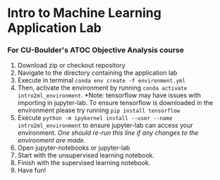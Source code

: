 # Intro to Machine Learning Application Lab
### For CU-Boulder's ATOC Objective Analysis course

1. Download zip or checkout repository
2. Navigate to the directory containing the application lab
3. Execute in terminal `conda env create -f environment.yml`
4. Then, activate the environment by running `conda activate intro2ml_environment`. *Note: tensorflow may have issues with importing in jupyter-lab. To ensure tensorflow is downloaded in the environment please try running `pip install tensorflow`
4. Execute `python -m ipykernel install --user --name intro2ml_environment` to ensure jupyter-lab can access your environment. *One should re-run this line if any changes to the environment are made.*
5. Open jupyter-notebooks or jupyter-lab
6. Start with the unsupervised learning notebook. 
7. Finish with the supervised learning notebook.
8. Have fun!
